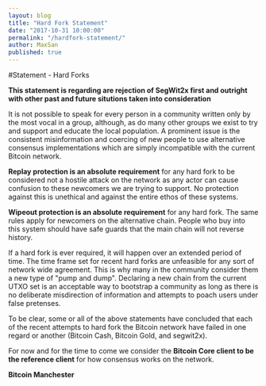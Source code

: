 ```yaml
---
layout: blog
title: "Hard Fork Statement"
date: "2017-10-31 10:00:00"
permalink: "/hardfork-statement/"
author: MaxSan
published: true
---
```


#Statement - Hard Forks

**This statement is regarding are rejection of SegWit2x first and outright with other past and future situtions taken into consideration**

It is not possible to speak for every person in a community written only by the most vocal in a group, although, as do many other groups we exist to try and support and educate the local population. A prominent issue is the consistent misinformation and coercing of new people to use alternative consensus implementations which are simply incompatible with the current Bitcoin network.

**Replay protection is an absolute requirement** for any hard fork to be considered not a hostile attack on the network as any actor can cause confusion to these newcomers we are trying to support. No protection against this is unethical and against the entire ethos of these systems.

**Wipeout protection is an absolute requirement** for any hard fork. The same rules apply for newcomers on the alternative chain. People who buy into this system should have safe guards that the main chain will not reverse history. 

If a hard fork is ever required, it will happen over an extended period of time. The time frame set for recent hard forks are unfeasible for any sort of network wide agreement. This is why many in the community consider them a new type of "pump and dump". Declaring a new chain from the current UTXO set is an acceptable way to bootstrap a community as long as there is no deliberate misdirection of information and attempts to poach users under false pretenses.

To be clear, some or all of the above statements have concluded that each of the recent attempts to hard fork the Bitcoin network have failed in one regard or another (Bitcoin Cash, Bitcoin Gold, and segwit2x). 

For now and for the time to come we consider the **Bitcoin Core client to be the reference client** for how consensus works on the network.

**Bitcoin Manchester**
